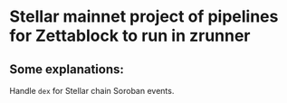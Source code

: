 # Stellar mainnet project of pipelines for Zettablock to run in zrunner

## Some explanations:

Handle `dex` for Stellar chain Soroban events.
